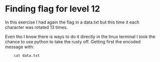 # Finding flag for level 12

In this exercise I had again the flag in a data.txt but this time it each character was rotated 13 times.

Even tho I know there is ways to do it directly in the linux terminal I took the chance to use python to take the rusty off. Getting first the encoded message with:

```bash
    cat data.txt
